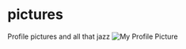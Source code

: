 # pictures
Profile pictures and all that jazz
![My Profile Picture](https://raw.githubusercontent.com/mauloredo/pictures/main/profile.jpg)
